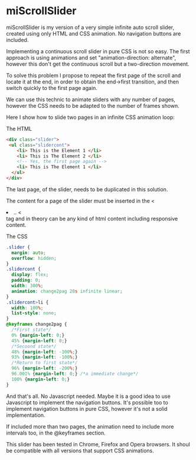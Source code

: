 # miScrollSlider
miScrollSlider is my version of a very simple infinite auto scroll slider, created using only HTML and CSS animation. No navigation buttons are included.

Implementing a continuous scroll slider in pure CSS is not so easy. The first approach is using animations and set "animation-direction: alternate", however this don't get the continuous scroll but a two-direction movement.

To solve this problem I propose to repeat the first page of the scroll and locate it at the end, in order to obtain the end->first transition, and then switch quickly to the first page again.

We can use this technic to animate sliders with any number of pages, however the CSS needs to be adapted to the number of frames shown.

Here I show how to slide two pages in an infinite CSS animation loop:

The HTML

```html
<div class="slider">
 <ul class="slidercont">
    <li> This is the Element 1 </li>
    <li> This is The Element 2 </li>
    <!-- Yes, the first page again -->
    <li> This is The Element 1 </li>
  </ul>  
</div>
```     
The last page, of the slider, needs to be duplicated in this solution.

The content for a page of the slider must be inserted in the <<li> .. <</li> tag and in theory can be any kind of html content including responsive content.

The CSS

```css
.slider { 
  margin: auto;
  overflow: hidden;
}
.slidercont {  
  display: flex;
  padding: 0;
  width: 300%; 
  animation: change2pag 20s infinite linear;
}
.slidercont>li {  
  width: 100%;
  list-style: none;
}
@keyframes change2pag {
  /*First state*/
  0% {margin-left: 0;}
  45% {margin-left: 0;}
  /*Secoond state*/
  48% {margin-left: -100%;}
  93% {margin-left: -100%;}
  /*Return to first state*/
  96% {margin-left: -200%;}
  96.001% {margin-left: 0;} /*a immediate change*/
  100% {margin-left: 0;}
}
```

And that's all. No Javascript needed. Maybe it is a good idea to use Javascript to implement the navigation buttons. It's possible too to implement navigation buttons in pure CSS, however it's not a solid implementation.

If included more than two pages, the animation need to include more intervals too, in the @keyframes section.

This slider has been tested in Chrome, Firefox and Opera browsers. It shoul be compatible with all versions that support CSS animations.
